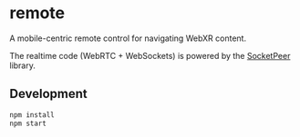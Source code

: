 # remote

A mobile-centric remote control for navigating WebXR content.

The realtime code (WebRTC + WebSockets) is powered by the [SocketPeer](https://github.com/cvan/socketpeer/blob/master/server/index.js) library.


## Development

```sh
npm install
npm start
```
